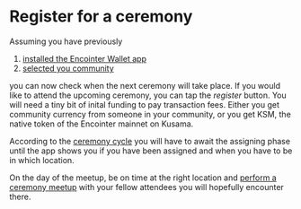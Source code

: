 # Register for a ceremony

Assuming you have previously
1. [installed the Encointer Wallet app](https://encointer.org/encointer-app/)
2. [selected you community](./app-select-community.md)

you can now check when the next ceremony will take place. If you would like to attend the upcoming ceremony, you can tap the *register* button. You will need a tiny bit of inital funding to pay transaction fees. Either you get community currency from someone in your community, or you get KSM, the native token of the Encointer mainnet on Kusama.

According to the [ceremony cycle](./protocol-ceremony-cycle.md) you will have to await the assigning phase until the app shows you if you have been assigned and when you have to be in which location.

On the day of the meetup, be on time at the right location and [perform a ceremony meetup](./app-meetup.md) with your fellow attendees you will hopefully encounter there.